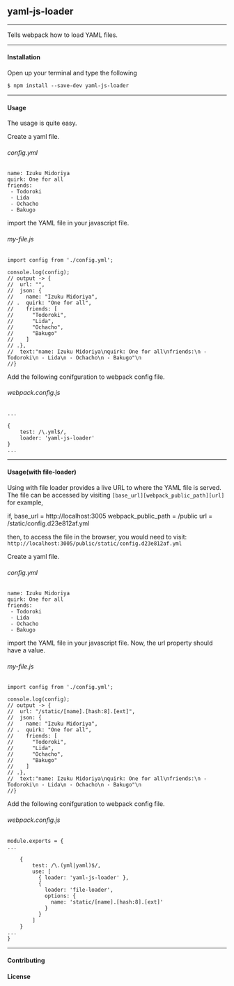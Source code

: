 ## yaml-js-loader
---

Tells webpack how to load YAML files.

---

#### Installation

Open up your terminal and type the following
```
$ npm install --save-dev yaml-js-loader
```

---


#### Usage

The usage is quite easy.

Create a yaml file.

###### config.yml
```
name: Izuku Midoriya
quirk: One for all
friends:
 - Todoroki
 - Lida
 - Ochacho
 - Bakugo 

```


import the YAML file in your javascript file.

###### my-file.js
```
import config from './config.yml';

console.log(config);
// output -> {
//  url: "",
//  json: {
//    name: "Izuku Midoriya",
// .  quirk: "One for all",
//    friends: [
//      "Todoroki",
//      "Lida",
//      "Ochacho",
//      "Bakugo"
//    ]
// .},
//  text:"name: Izuku Midoriya\nquirk: One for all\nfriends:\n - Todoroki\n - Lida\n - Ochacho\n - Bakugo"\n
//}
```

Add the following conifguration to webpack config file.

###### webpack.config.js
```
...

{
    test: /\.yml$/,
    loader: 'yaml-js-loader'
}
...
```

---

#### Usage(with file-loader)

Using with file loader provides a live URL to where the YAML file is served.
The file can be accessed by visiting `[base_url][webpack_public_path][url]` for example,

if,
base_url = http://localhost:3005
webpack_public_path = /public
url = /static/config.d23e812af.yml

then,
to access the file in the browser, you would need to visit: `http://localhost:3005/public/static/config.d23e812af.yml`

Create a yaml file.

###### config.yml
```
name: Izuku Midoriya
quirk: One for all
friends:
 - Todoroki
 - Lida
 - Ochacho
 - Bakugo 

```


import the YAML file in your javascript file. Now, the url property should have a value.

###### my-file.js
```
import config from './config.yml';

console.log(config);
// output -> {
//  url: "/static/[name].[hash:8].[ext]",
//  json: {
//    name: "Izuku Midoriya",
// .  quirk: "One for all",
//    friends: [
//      "Todoroki",
//      "Lida",
//      "Ochacho",
//      "Bakugo"
//    ]
// .},
//  text:"name: Izuku Midoriya\nquirk: One for all\nfriends:\n - Todoroki\n - Lida\n - Ochacho\n - Bakugo"\n
//}
```

Add the following conifguration to webpack config file.

###### webpack.config.js
```
module.exports = {
...

    {
        test: /\.(yml|yaml)$/,
        use: [
          { loader: 'yaml-js-loader' },
          {
            loader: 'file-loader',
            options: {
              name: 'static/[name].[hash:8].[ext]'
            }
          }
        ]
    }
...
}
```

---


#### Contributing


#### License
